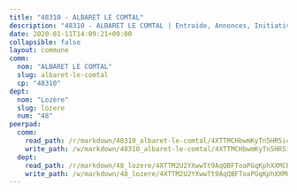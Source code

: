 ```yaml
---
title: "48310 - ALBARET LE COMTAL"
description: "48310 - ALBARET LE COMTAL | Entraide, Annonces, Initiatives"
date: 2020-01-11T14:09:21+09:00
collapsible: false
layout: commune
comm:
  nom: "ALBARET LE COMTAL"
  slug: albaret-le-comtal
  cp: "48310"
dept:
  nom: "Lozère"
  slug: lozere
  num: "48"
peerpad:
  comm:
    read_path: /r/markdown/48310_albaret-le-comtal/4XTTMCHbwmKyTn5HR5ic5ymEmZU1CjVk7cgBm23xizADVuCbs
    write_path: /w/markdown/48310_albaret-le-comtal/4XTTMCHbwmKyTn5HR5ic5ymEmZU1CjVk7cgBm23xizADVuCbs-K3TgUyCaA1MN7tMWzHXp97EhA8vckVY3dradK5oDmnvr8TBfib7zCFxXyWwG3bEZ91M1oDJu2X16Atkhe3fa7Fg2hxmV1YB3oXDhTe5ABubMMdeEnmzfyR8ixcafNfM79va9TZtM
  dept:
    read_path: /r/markdown/48_lozere/4XTTM2U2YXwwTt9AqQBFToaPGqKphXXMCbRQJd3ieCWApZKhp
    write_path: /w/markdown/48_lozere/4XTTM2U2YXwwTt9AqQBFToaPGqKphXXMCbRQJd3ieCWApZKhp-K3TgU8LFw2VbEvF8YT63nrQb5nBCHp3LkChLkTGaYr9v91U6euBJvc2gC6ZE26iQLtBcf6bgLU5YQs5jKcnyLY5qYAH3MFy4H4ZDybCAkb97J6HGTY7nKmFopGDHEk7j5murpeJa
---
```


